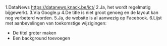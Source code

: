 1.DataNews
  https://datanews.knack.be/ict/
2.Ja, het wordt regelmatig bijgewerkt.
3.Via Google.µ
4.De title is niet groot genoeg en de layout kan nog verbeterd worden.
5.Ja, de website is al aanwezig op Facebook.
6.Lijst met aanbevelingen van toekomstige wijzigingen:
* De titel groter maken
* Een background toevoegen
